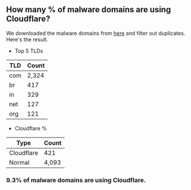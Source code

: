## How many % of malware domains are using Cloudflare?


We downloaded the malware domains from [here](https://urlhaus.abuse.ch) and filter out duplicates.
Here's the result.


[//]: # (start replacement)


- Top 5 TLDs

| TLD | Count |
| --- | --- |
| com | 2,324 |
| br | 417 |
| in | 329 |
| net | 127 |
| org | 121 |


- Cloudflare %

| Type | Count |
| --- | --- |
| Cloudflare | 421 |
| Normal | 4,093 |


### 9.3% of malware domains are using Cloudflare.
